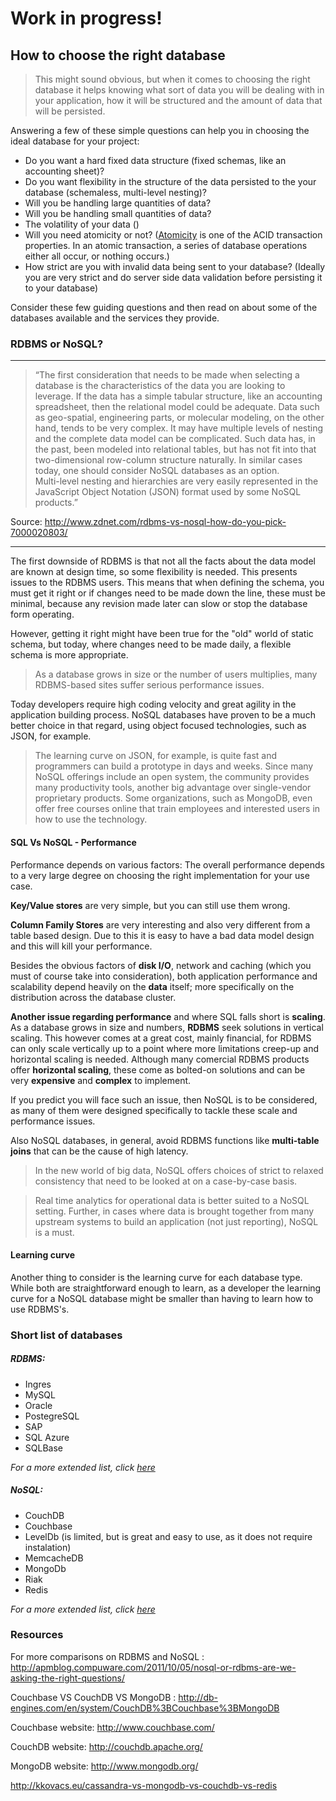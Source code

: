 # Work in progress!

## How to choose the right database

>This might sound obvious, but when it comes to choosing the right database it helps knowing what sort of data you will be
>dealing with in your application, how it will be structured and the amount of data that will be persisted.
>

Answering a few of these simple questions can help you in choosing the ideal database for your project:
- Do you want a hard fixed data structure (fixed schemas, like an accounting sheet)?
- Do you want flexibility in the structure of the data persisted to the your database (schemaless, multi-level nesting)?
- Will you be handling large quantities of data?
- Will you be handling small quantities of data?
- The volatility of your data ()
- Will you need atomicity or not? ([Atomicity](http://en.wikipedia.org/wiki/Atomicity_(database_systems)) is one of the ACID transaction properties. In an atomic transaction, a series of database operations either all occur, or nothing occurs.)
- How strict are you with invalid data being sent to your database? (Ideally you are very strict and do server side data validation before persisting it to your database)

Consider these few guiding questions and then read on about some of the databases available and the services they provide.

### RDBMS or NoSQL?

---

> “The first consideration that needs to be made when selecting a database is the characteristics of the data you are looking to leverage. If the data has a simple tabular structure,
>like an accounting spreadsheet, then the relational model could be adequate. Data such as geo-spatial, engineering parts,
>or molecular modeling, on the other hand, tends to be very complex. It may have multiple levels of nesting and the complete
>data model can be complicated. Such data has, in the past, been modeled into relational tables, but has not fit into
>that two-dimensional row-column structure naturally. In similar cases today, one should consider NoSQL databases as an option.  
>Multi-level nesting and hierarchies are very easily represented in the JavaScript Object Notation (JSON) format used
>by some NoSQL products.”

Source: http://www.zdnet.com/rdbms-vs-nosql-how-do-you-pick-7000020803/

---

The first downside of RDBMS is that not all the facts about the data model are known at design time, so
some flexibility is needed. This presents issues to the RDBMS users. This means that when defining the schema, you must get it
right or if changes need to be made down the line, these must be minimal, because any revision made later can slow or stop
the database form operating.

However, getting it right might have been true for the "old" world of static schema, but today, where changes need
to be made daily,  a flexible schema is more appropriate.

>As a database grows in size or the number of users multiplies, many RDBMS-based sites suffer serious performance issues.

Today developers require high coding velocity and great agility in the application building process. NoSQL databases have proven to be a
much better choice in that regard, using object focused technologies, such as JSON, for example.

>The learning curve on JSON, for example, is quite fast and programmers can build a prototype in days and weeks. Since many NoSQL offerings
>include an open system, the community provides many productivity tools, another big advantage over single-vendor proprietary
>products. Some organizations, such as MongoDB, even offer free courses online that train employees and interested users
>in how to use the technology.

#### SQL Vs NoSQL - Performance

Performance depends on various factors:
The overall performance depends to a very large degree on choosing the right implementation for your use case.

**Key/Value stores** are very simple,
but you can still use them wrong.

**Column Family Stores** are very interesting and also very different from a table based design.
Due to this it is easy to have a bad data model design and this will kill your performance.

Besides the obvious factors of **disk I/O**, network and caching (which you must of course take into consideration), both application performance and
scalability depend heavily on the **data** itself; more specifically on the distribution across the database cluster.

**Another issue regarding performance** and where SQL falls short is **scaling**. As a database grows in size and numbers, **RDBMS** seek solutions
in vertical scaling. This however comes at a great cost, mainly financial, for RDBMS can only scale vertically up to a point where more
limitations creep-up and horizontal scaling is needed. Although many comercial RDBMS products offer **horizontal scaling**, these come as
bolted-on solutions and can be very **expensive** and **complex** to implement.

If you predict you will face such an issue, then NoSQL is to be considered, as many of them were designed specifically to tackle these scale and
performance issues.

Also NoSQL databases, in general, avoid RDBMS functions like **multi-table joins** that can be the cause of high latency.

>In the new world of big data, NoSQL offers choices of strict to relaxed consistency that need to be looked at on a case-by-case basis.

>Real time analytics for operational data is better suited to a NoSQL setting. Further, in cases where data is brought together
>from many upstream systems to build an application (not just reporting), NoSQL is a must.


#### Learning curve

Another thing to consider is the learning curve for each database type. While both are straightforward enough to learn, as a developer
the learning curve for a NoSQL database might be smaller than having to learn how to use RDBMS's.

### Short list of databases

##### RDBMS:
- Ingres
- MySQL
- Oracle
- PostegreSQL
- SAP
- SQL Azure
- SQLBase

*For a more extended list, click [here](http://en.wikipedia.org/wiki/List_of_relational_database_management_systems)*

##### NoSQL:
- CouchDB
- Couchbase
- LevelDb (is limited, but is great and easy to use, as it does not require instalation)
- MemcacheDB
- MongoDb
- Riak
- Redis

*For a more extended list, click [here](http://en.wikipedia.org/wiki/NoSQL)*

### Resources

For more comparisons on RDBMS and NoSQL : http://apmblog.compuware.com/2011/10/05/nosql-or-rdbms-are-we-asking-the-right-questions/

Couchbase VS CouchDB VS MongoDB : http://db-engines.com/en/system/CouchDB%3BCouchbase%3BMongoDB

Couchbase website: http://www.couchbase.com/

CouchDB website: http://couchdb.apache.org/

MongoDB website: http://www.mongodb.org/

http://kkovacs.eu/cassandra-vs-mongodb-vs-couchdb-vs-redis
